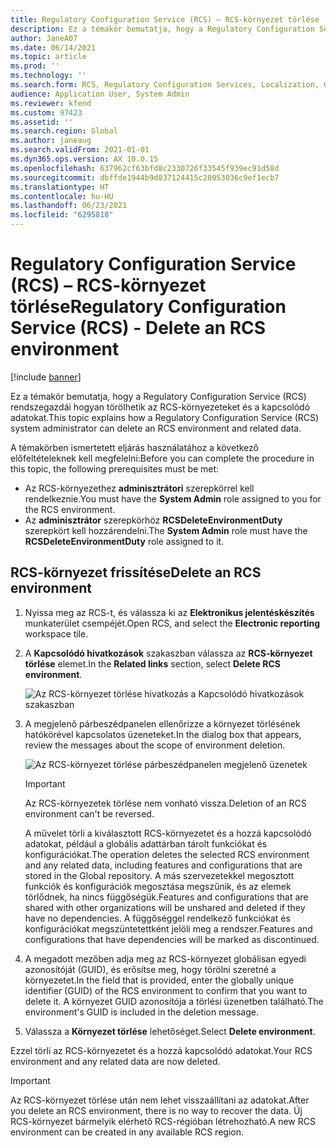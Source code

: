 ```yaml
---
title: Regulatory Configuration Service (RCS) – RCS-környezet törlése
description: Ez a témakör bemutatja, hogy a Regulatory Configuration Service (RCS) rendszegazdái hogyan törölhetik az RCS-környezeteket és a kapcsolódó adatokat.
author: JaneA07
ms.date: 06/14/2021
ms.topic: article
ms.prod: ''
ms.technology: ''
ms.search.form: RCS, Regulatory Configuration Services, Localization, Global
audience: Application User, System Admin
ms.reviewer: kfend
ms.custom: 97423
ms.assetid: ''
ms.search.region: Global
ms.author: janeaug
ms.search.validFrom: 2021-01-01
ms.dyn365.ops.version: AX 10.0.15
ms.openlocfilehash: 637962cf63bfd8c2330726f33545f939ec91d58d
ms.sourcegitcommit: dbffde1944b9d037124415c28053036c9ef1ecb7
ms.translationtype: HT
ms.contentlocale: hu-HU
ms.lasthandoff: 06/23/2021
ms.locfileid: "6295818"
---
```

# <a name="regulatory-configuration-service-rcs---delete-an-rcs-environment"></a><span data-ttu-id="5cf96-103">Regulatory Configuration Service (RCS) – RCS-környezet törlése</span><span class="sxs-lookup"><span data-stu-id="5cf96-103">Regulatory Configuration Service (RCS) - Delete an RCS environment</span></span>

[!include [banner](../includes/banner.md)]

<span data-ttu-id="5cf96-104">Ez a témakör bemutatja, hogy a Regulatory Configuration Service (RCS) rendszegazdái hogyan törölhetik az RCS-környezeteket és a kapcsolódó adatokat.</span><span class="sxs-lookup"><span data-stu-id="5cf96-104">This topic explains how a Regulatory Configuration Service (RCS) system administrator can delete an RCS environment and related data.</span></span>

<span data-ttu-id="5cf96-105">A témakörben ismertetett eljárás használatához a következő előfeltételeknek kell megfelelni:</span><span class="sxs-lookup"><span data-stu-id="5cf96-105">Before you can complete the procedure in this topic, the following prerequisites must be met:</span></span>

- <span data-ttu-id="5cf96-106">Az RCS-környezethez **adminisztrátori** szerepkörrel kell rendelkeznie.</span><span class="sxs-lookup"><span data-stu-id="5cf96-106">You must have the **System Admin** role assigned to you for the RCS environment.</span></span>
- <span data-ttu-id="5cf96-107">Az **adminisztrátor** szerepkörhöz **RCSDeleteEnvironmentDuty** szerepkört kell hozzárendelni.</span><span class="sxs-lookup"><span data-stu-id="5cf96-107">The **System Admin** role must have the **RCSDeleteEnvironmentDuty** role assigned to it.</span></span>

## <a name="delete-an-rcs-environment"></a><span data-ttu-id="5cf96-108">RCS-környezet frissítése</span><span class="sxs-lookup"><span data-stu-id="5cf96-108">Delete an RCS environment</span></span>

1. <span data-ttu-id="5cf96-109">Nyissa meg az RCS-t, és válassza ki az **Elektronikus jelentéskészítés** munkaterület csempéjét.</span><span class="sxs-lookup"><span data-stu-id="5cf96-109">Open RCS, and select the **Electronic reporting** workspace tile.</span></span>
2. <span data-ttu-id="5cf96-110">A **Kapcsolódó hivatkozások** szakaszban válassza az **RCS-környezet törlése** elemet.</span><span class="sxs-lookup"><span data-stu-id="5cf96-110">In the **Related links** section, select **Delete RCS environment**.</span></span>

    ![Az RCS-környezet törlése hivatkozás a Kapcsolódó hivatkozások szakaszban](media/01_RCS-Delete-Environ-Related-Link.PNG)

3. <span data-ttu-id="5cf96-112">A megjelenő párbeszédpanelen ellenőrizze a környezet törlésének hatókörével kapcsolatos üzeneteket.</span><span class="sxs-lookup"><span data-stu-id="5cf96-112">In the dialog box that appears, review the messages about the scope of environment deletion.</span></span>

    ![Az RCS-környezet törlése párbeszédpanelen megjelenő üzenetek](media/01_RCS-Delete-Environ-Msg_noGUID.PNG)

    > [!IMPORTANT]
    > <span data-ttu-id="5cf96-114">Az RCS-környezetek törlése nem vonható vissza.</span><span class="sxs-lookup"><span data-stu-id="5cf96-114">Deletion of an RCS environment can't be reversed.</span></span>
    >
    > <span data-ttu-id="5cf96-115">A művelet törli a kiválasztott RCS-környezetet és a hozzá kapcsolódó adatokat, például a globális adattárban tárolt funkciókat és konfigurációkat.</span><span class="sxs-lookup"><span data-stu-id="5cf96-115">The operation deletes the selected RCS environment and any related data, including features and configurations that are stored in the Global repository.</span></span> <span data-ttu-id="5cf96-116">A más szervezetekkel megosztott funkciók és konfigurációk megosztása megszűnik, és az elemek törlődnek, ha nincs függőségük.</span><span class="sxs-lookup"><span data-stu-id="5cf96-116">Features and configurations that are shared with other organizations will be unshared and deleted if they have no dependencies.</span></span> <span data-ttu-id="5cf96-117">A függőséggel rendelkező funkciókat és konfigurációkat megszüntetettként jelöli meg a rendszer.</span><span class="sxs-lookup"><span data-stu-id="5cf96-117">Features and configurations that have dependencies will be marked as discontinued.</span></span>

4. <span data-ttu-id="5cf96-118">A megadott mezőben adja meg az RCS-környezet globálisan egyedi azonosítóját (GUID), és erősítse meg, hogy törölni szeretné a környezetet.</span><span class="sxs-lookup"><span data-stu-id="5cf96-118">In the field that is provided, enter the globally unique identifier (GUID) of the RCS environment to confirm that you want to delete it.</span></span> <span data-ttu-id="5cf96-119">A környezet GUID azonosítója a törlési üzenetben található.</span><span class="sxs-lookup"><span data-stu-id="5cf96-119">The environment's GUID is included in the deletion message.</span></span>
5. <span data-ttu-id="5cf96-120">Válassza a **Környezet törlése** lehetőséget.</span><span class="sxs-lookup"><span data-stu-id="5cf96-120">Select **Delete environment**.</span></span>
    
<span data-ttu-id="5cf96-121">Ezzel törli az RCS-környezetet és a hozzá kapcsolódó adatokat.</span><span class="sxs-lookup"><span data-stu-id="5cf96-121">Your RCS environment and any related data are now deleted.</span></span>

> [!IMPORTANT]
> <span data-ttu-id="5cf96-122">Az RCS-környezet törlése után nem lehet visszaállítani az adatokat.</span><span class="sxs-lookup"><span data-stu-id="5cf96-122">After you delete an RCS environment, there is no way to recover the data.</span></span> <span data-ttu-id="5cf96-123">Új RCS-környezet bármelyik elérhető RCS-régióban létrehozható.</span><span class="sxs-lookup"><span data-stu-id="5cf96-123">A new RCS environment can be created in any available RCS region.</span></span>
